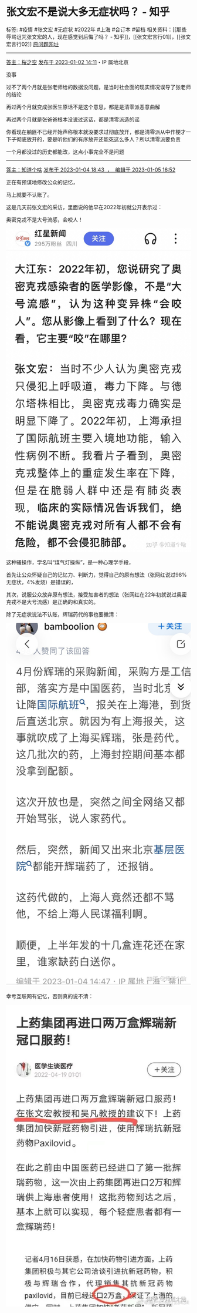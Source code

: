 #  张文宏不是说大多无症状吗？ - 知乎


标签: #疫情 #张文宏 #无症状 #2022年 #上海 #合订本 #留档
相关资料：[[那些辱骂诅咒张文宏的人，现在感觉到后悔了吗？ - 知乎]]，[[张文宏言行01]]，[[张文宏言行02]]
[原问题网址](https://www.zhihu.com/question/575255909)

***
[答主：桜之空](https://www.zhihu.com/people/ying-zhi-kong-39)
[发布于 2023-01-02 14:11](https://www.zhihu.com/question/575255909/answer/2826084076)・IP 属地北京

没事

过不了两个月就是张老师给的数据没问题，是当时社会面的现实情况误导了张老师的结论

再过两个月就变成张医生原话不是这个意思，都是是清零派恶意曲解

再过两个月就是张爸爸根本没说过这话，都是清零派造的谣

你看现在躺匪不已经开始声称根本就没要求过彻底放开，都是清零派从中作梗才一下子彻底放开的，要是听他们的有序放开还能死这么多人？所以清零派要负责

一个月都没过的历史都能改，这点小事完全不是问题
***
[答主：知道个啥](https://www.zhihu.com/people/missthereforesolo)
[发布于 2023-01-04 18:43  ，  编辑于 2023-01-05 16:52](https://www.zhihu.com/question/575255909/answer/2829645308)


正在有预谋地修改公众的记忆，

马上就要不认账了。

这是几天前张文宏的采访，里面说的他早在2022年初就公开表示过：

奥密克戎不是大号流感，会咬人！

![](https://raw.githubusercontent.com/bluntvoice/mypic/main/1673189774558.jpeg)

这种骚操作，学名叫“煤气灯操纵”，是一种心理学手段，

首先让公众怀疑自己的记忆力、判断力，觉得自己的原有想法（张网红说过98%无症状，4%发烧）是错误的，

其次，说服公众放弃原有想法，接受加害者的想法（张网红在22年初就说过奥密克戎不是大号流感）是正确的和真实的。

除了无症状说法不认账，辉瑞药代的事也要撇清：

![](https://raw.githubusercontent.com/bluntvoice/mypic/main/1673189778739.jpeg)

幸亏互联网有记忆，否则真的说不清：

![](https://raw.githubusercontent.com/bluntvoice/mypic/main/1673189781383.jpeg)

